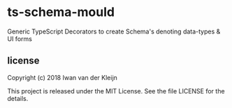 # ts-schema-mould

Generic TypeScript Decorators to create Schema's denoting data-types & UI forms

## license

Copyright (c) 2018 Iwan van der Kleijn

This project is released under the MIT License. See the file LICENSE for the details.